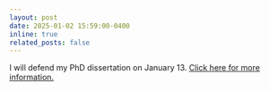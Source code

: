 ```yaml
---
layout: post
date: 2025-01-02 15:59:00-0400
inline: true
related_posts: false
---
```


I will defend my PhD dissertation on January 13. <a href="https://cs.uwaterloo.ca/events/phd-defence-computational-neuroscience-symbols-dynamics-maps-neurosymbolic-approach-to-spatial-cognition">Click here for more information.</a>